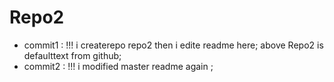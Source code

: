 # Repo2
* commit1 : !!! i createrepo repo2 then i edite readme here; above Repo2 is defaulttext from github;
* commit2 : !!! i modified master readme again ;
